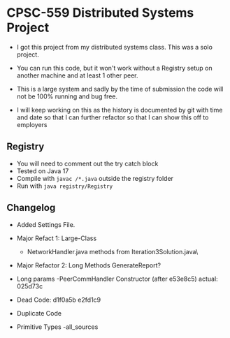 # CPSC-559 Distributed Systems Project
- I got this project from my distributed systems class. This was a solo project.

- You can run this code, but it won't work without a Registry setup on another machine and at least 1 other peer.
- This is a large system and sadly by the time of submission the code will not be 100% running and bug free.
- I will keep working on this as the history is documented by git with time and date so that I can further refactor so that I can show this off to employers


## Registry
- You will need to comment out the try catch block
- Tested on Java 17
- Compile with `javac /*.java` outside the registry folder
- Run with `java registry/Registry`


## Changelog
- Added Settings File. 
- Major Refact 1: Large-Class
    - NetworkHandler.java methods from Iteration3Solution.java\

- Major Refactor 2: Long Methods GenerateReport?

- Long params
    -PeerCommHandler Constructor (after e53e8c5) actual: 025d73c

- Dead Code:
    d1f0a5b
    e2fd1c9

- Duplicate Code

- Primitive Types
    -all_sources
